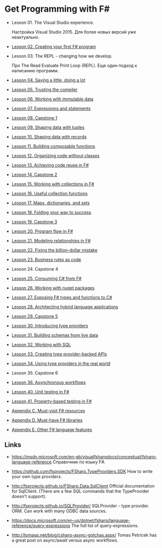 # Get Programming with F#

* Lesson 01. The Visual Studio experience.

  Настройка Visual Studio 2015. Для более новых версий уже неактуально.

* [Lesson 02. Creating your first F# program](Lesson_02.md)

* Lesson 03. The REPL - changing how we develop.

  Про The Read Evaluate Print Loop (REPL). Еще один подход к написанию программ.

* [Lesson 04. Saying a little, doing a lot](Lesson_04.md)

* [Lesson 05. Trusting the compiler](Lesson_05.md)

* [Lesson 06. Working with immutable data](Lesson_06.md)

* [Lesson 07. Expressions and statements](Lesson_07.md)

* [Lesson 08. Capstone 1](Lesson_08.md)

* [Lesson 09. Shaping data with tuples](Lesson_09.md)

* [Lesson 10. Shaping data with records](Lesson_10.md)

* [Lesson 11. Building composable functions](Lesson_11.md)

* [Lesson 12. Organizing code without classes](Lesson_12.md)

* [Lesson 13. Achieving code reuse in F#](Lesson_13.md)

* [Lesson 14. Capstone 2](Lesson_14.md)

* [Lesson 15. Working with collections in F#](Lesson_15.md)

* [Lesson 16. Useful collection functions](Lesson_16.md)

* [Lesson 17. Maps, dictionaries, and sets](Lesson_17.md)

* [Lesson 18. Folding your way to success](Lesson_18.md)

* [Lesson 19. Capstone 3](Lesson_19.md)

* [Lesson 20. Program flow in F#](Lesson_20.md)

* [Lesson 21. Modeling relationships in F#](Lesson_21.md)

* [Lesson 22. Fixing the billion-dollar mistake](Lesson_22.md)

* [Lesson 23. Business rules as code](Lesson_23.md)

* Lesson 24. Capstone 4

* [Lesson 25. Consuming C# from F#](Lesson_25.md)

* [Lesson 26. Working with nuget packages](Lesson_26.md)

* [Lesson 27. Exposing F# types and functions to C#](Lesson_27.md)

* [Lesson 28. Architecting hybrid language applications](Lesson_28.md)

* [Lesson 29. Capstone 5](Lesson_29.md)

* [Lesson 30. Introducing type providers](Lesson_30.md)

* [Lesson 31. Building schemas from live data](Lesson_31.md)

* [Lesson 32. Working with SQL](Lesson_32.md)

* [Lesson 33. Creating type provider-backed APIs](Lesson_33.md)

* [Lesson 34. Using type providers in the real world](Lesson_34.md)

* Lesson 35. Capstone 6

* [Lesson 36. Asynchronous workflows](Lesson_36.md)

* [Lesson 40. Unit testing in F#](Lesson_40.md)

* [Lesson 41. Property-based testing in F#](Lesson_41.md)

* [Appendix C. Must-visit F# resources](Appendix_C.md)

* [Appendix D. Must-have F# libraries](Appendix_D.md)

* [Appendix E. Other F# language features](Appendix_E.md)

## Links

* https://msdn.microsoft.com/en-gb/visualfsharpdocs/conceptual/fsharp-language-reference
Справочник по языку F#.

* https://github.com/fsprojects/FSharp.TypeProviders.SDK
How to write your own type providers.

* http://fsprojects.github.io/FSharp.Data.SqlClient
Official documentation for SqlClient.
(There are a few SQL commands that the TypeProvider doesn't support).

* http://fsprojects.github.io/SQLProvider/
SQLProvider - type provider. ORM. Can work with many ODBC data sources.

* https://docs.microsoft.com/en-us/dotnet/fsharp/language-reference/query-expressions
The full list of query-expressions.

* http://tomasp.net/blog/csharp-async-gotchas.aspx/
Tomas Petricek has a great post on async/await versus async workflows.
